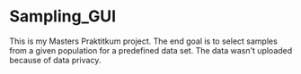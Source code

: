 # Sampling_GUI

This is my Masters Praktitkum project. The end goal is to select samples from a given population for a predefined data set. The data wasn't uploaded because of data privacy.
